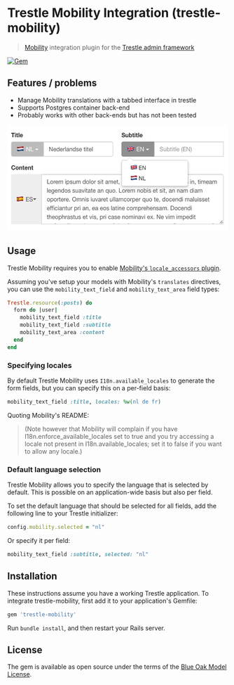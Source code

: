 # Trestle Mobility Integration (trestle-mobility)

> [Mobility](https://github.com/shioyama/mobility) integration plugin for the [Trestle admin framework](https://trestle.io)

[![Gem](https://img.shields.io/gem/v/trestle-mobility.svg)](https://rubygems.org/gems/trestle-mobility)

## Features / problems

- Manage Mobility translations with a tabbed interface in trestle
- Supports Postgres container back-end
- Probably works with other back-ends but has not been tested

<img src="/screenshot.png?raw=true" width="529" height="242" alt="Trestle Mobility screenshot" />

## Usage

Trestle Mobility requires you to enable [Mobility's `locale_accessors` plugin](https://github.com/shioyama/mobility#getset).

Assuming you've setup your models with Mobility's `translates` directives, you can use the `mobility_text_field` and `mobility_text_area` field types:

```ruby
Trestle.resource(:posts) do
  form do |user|
    mobility_text_field :title
    mobility_text_field :subtitle
    mobility_text_area :content
  end
end
```

### Specifying locales

By default Trestle Mobility uses `I18n.available_locales` to generate the form fields, but you can specify this on a per-field basis:

```ruby
mobility_text_field :title, locales: %w(nl de fr)
```

Quoting Mobility's README:

> (Note however that Mobility will complain if you have I18n.enforce_available_locales set to true and you try accessing a locale not present in I18n.available_locales; set it to false if you want to allow any locale.)

### Default language selection

Trestle Mobility allows you to specify the language that is selected by default. This is possible on an application-wide basis but also per field.

To set the default language that should be selected for all fields, add the following line to your Trestle initializer:

```ruby
config.mobility.selected = "nl"
```

Or specify it per field:

```ruby
mobility_text_field :subtitle, selected: "nl"
```

## Installation

These instructions assume you have a working Trestle application. To integrate trestle-mobility, first add it to your application's Gemfile:

```ruby
gem 'trestle-mobility'
```

Run `bundle install`, and then restart your Rails server.

## License

The gem is available as open source under the terms of the [Blue Oak Model License](https://blueoakcouncil.org/license/1.0.0).
